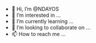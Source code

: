 - 👋 Hi, I’m @NDAYOS
- 👀 I’m interested in ...
- 🌱 I’m currently learning ...
- 💞️ I’m looking to collaborate on ...
- 📫 How to reach me ...

<!---
NDAYOS/NDAYOS is a ✨ special ✨ repository because its `README.md` (this file) appears on your GitHub profile.
You can click the Preview link to take a look at your changes.
--->
